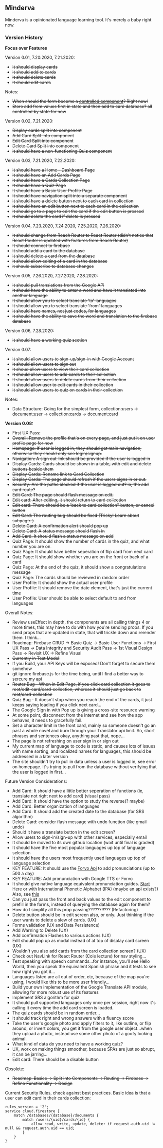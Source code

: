 ## Minderva

Minderva is a opinionated language learning tool. It's merely a baby right now.

### Version History

**Focus over Features**

Version 0.01, 7.20.2020, 7.21.2020:

- ~~It should display cards~~
- ~~It should add to cards~~
- ~~It should delete cards~~
- ~~It should edit cards~~

Notes:

- ~~When should the form become a [controlled component](https://reactjs.org/docs/forms.html)? Right now!~~
- ~~Store add from values first in state and then add to card database? all controlled by state for now~~

Version 0.02, 7.21.2020:

- ~~Display cards split into component~~
- ~~Add Card Split into component~~
- ~~Edit Card Split into component~~
- ~~Delete Card Split into component~~
- ~~It should have a non-functioning Quiz component~~

Version 0.03, 7.21.2020, 7.22.2020:

- ~~It should have a Home - Dashboard Page~~
- ~~It should have an Add Cards Page~~
- ~~It should have a Cards Collection Page~~
- ~~It should have a Quiz Page~~
- ~~It should have a Basic User Profile Page~~
- ~~It should have navigation split into a separate component~~
- ~~It should have a delete button next to each card in collection~~
- ~~It should have an edit button next to each card in the collection~~
- ~~It should go to a page to edit the card if the edit button is pressed~~
- ~~It should delete the card if delete is pressed~~

Version 0.04, 7.23.2020, 7.24.2020, 7.25.2020, 7.26.2020:

- ~~It should change from Reach Router to React Router (didn't notice that React Router is updated with features from Reach Router)~~
- ~~It should connect to firebase~~
- ~~It should add a card to the database~~
- ~~It should delete a card from the database~~
- ~~It should allow editing of a card in the database~~
- ~~it should subscribe to database changes~~

Version 0.05, 7.26.2020, 7.27.2020, 7.28.2020:

- ~~It should pull translations from the Google API~~
- ~~It should have the ability to enter a word and have it translated into another language~~
- ~~It should allow you to select translate 'to' languages~~
- ~~It should allow you to select translate 'from' languages~~
- ~~It should have names, not just codes, for languages~~
- ~~It should have the ability to save the word and translation to the firebase database~~

Version 0.06, 7.28.2020:

- ~~It should have a working quiz section~~

Version 0.07:

- ~~It should allow users to sign-up/sign-in with Google Account~~
- ~~It should allow users to sign out~~
- ~~It shoud allow users to view their card collection~~
- ~~It should allow users to add cards to their collection~~
- ~~It should allow users to delete cards from their collection~~
- ~~It should allow user to edit cards in their collection~~
- ~~It should allow users to quiz on cards in their collection~~

Notes:

- Data Structure: Going for the simplest form, collection:users -> document:user -> collection:cards -> document:card

**Version 0.08:**

- First UX Pass:
- ~~Overall: Remove the profile that's on every page, and just put it on user profile page for now~~
- ~~Homepage: If user is logged in, they should get main navigation, otherwise they should only see login/signup.~~
- ~~Navigation: A sign out link should be provided if the user is logged in~~
- ~~Display Cards: Cards should be shown in a table, with edit and delete buttons beside them~~
- ~~Display Cards: Rename link to Card Collection~~
- ~~Display Cards: The page should refresh if the users signs in or out.~~
- ~~Security: Are the paths blocked if the user is logged out? ie, the add card route?~~
- ~~Edit Card: The page should flash message on edit.~~
- ~~Edit card: After editing, it should return to card collection~~
- ~~Edit card: There should be a 'back to card collection" button, or cancel button~~
- ~~Edit Card: The routing bug should be fixed (Tricky! Learn about subpage. )~~
- ~~Delete Card: A confirmation alert should pop up~~
- ~~Delete Card: A status message should flash in~~
- ~~Add Card: It should flash a status message on add~~
- Quiz Page: It should show the number of cards in the quiz, and what number you are on.
- Quiz Page: It should have better seperation of flip card from next card
- Quiz Page: It should show whether you are on the front or back of a card
- Quiz Page: At the end of the quiz, it should show a congratulations message
- Quiz Page: The cards should be reviewed in random order
- User Profile: It should show the actual user profile
- User Profile: It should remove the date element, that's just the current time
- User Profile: User should be able to select default to and from languages

Overall Notes:

- Review useEffect in depth, the components are all calling things 4 or more times, this may have to do with how you're sending props. If you send props that are updated in state, that will trickle down and rerender them. I think...
- Roadmap: ~~Firebase CRUD~~ → ~~Basic Quiz~~ → ~~Basic User Functions~~ → First UX Pass → Data Integrity and Security Audit Pass -> 1st Visual Design Pass -> Revisit UX -> Refine Visual
- ~~Currently in Test Mode!~~
- If you Build, your API Keys will be exposed! Don't forget to secure them somehow
- git ignore firebase.js for the time being, until I find a better way to sercure my api
- ~~Router Bug - When in Edit Page, if you click card collection it goes to root/edit-card/card-collection, whereas it should just go back to root/card-collection~~
- Quiz Bug - It doesn't stop when you reach the end of the cards, it just keeps saying loading if you click next card...
- The Google Sign in with Pop up is giving a cross-site resource warning
- At some point, disconnect from the internet and see how the app behaves, it needs to gracefully fail.
- Set a character limit in the front card, mainly so someone doesn't go an past a whole novel and burn through your Translator api limit. So, short phrases and sentences okay, anything past that, nope...
- The page is not refreshing on user sign in or sign out
- My current map of language to code is static, and causes lots of issues with name sorting, and localized names for languages, this should be addressed in a later version
- The site shouldn't try to pull in data unless a user is logged in, see error on homepage. It's trying to pull from the database without verifying that the user is logged in first...

Future Version Considerations:

- Add Card: It should have a little better seperation of functions (ie, translate not right next to add card) (visual pass)
- Add Card: It should have the option to study the reverse(? maybe)
- Add Card: Better organization of languages
- Add Card: It should add the created date to the database (for SRS algorithm)
- Delete Card: consider flash message with undo function (like gmail undo)
- Should it have a translate button in the edit screen?
- Allow users to sign-in/sign-up with other services, especially email
- It should be moved to its own github location (wait until final is graded)
- It should have the five most popular languages up top of language selection
- It should have the users most frequently used languages up top of language selection
- KEY FEATURE: It should use the [Forvo Api](https://api.forvo.com/documentation/word-pronunciations/) to add pronunciations (up to 500 a day)
- KEY FEATURE: Add pronunciation with Google TTS or Forvo
- It should give native language equivalent pronunciation guides. [Start Here](https://easypronunciation.com/en/english-phonetic-transcription-converter) or with International Phonetic Alphabet (IPA) (maybe an api exists?) Also, see [this](https://support.google.com/translate/thread/22827704?hl=en)
- Can you just pass the front and back values to the edit component to prefill in the forms, instead of querying the database again for them?
- How do I simplify all this prop passing??????!!??? (Refactoring)
- Delete button should be in edit screen also, or only. Just thinking if the user wants to delete a slew of cards. (UX)
- Forms validation (UX and Data Persistence)
- Add Warning to Delete (UX)
- Add confirmation Flashes to various actions (UX)
- Edit should pop up as modal instead of at top of display card screen (UX)
- Wouldn't you also add cards from the card collection screen? (UX)
- Check out NavLink for React Router (Cole lecture) for nav styling...
- Test speaking with speech commands...for instance, you'll see Hello World, then you speak the equivalent Spanish phrase and it tests to see how right you got it...
- Languages listed are all out of order, etc, because of the map you're using, I would like this to be more user friendly...
- Build your own implementation of the Google Translate API module, allowing for more robust use of its features
- Implement SRS algorithm for quiz
- It should pull supported languages only once per session, right now it's calling it every time the add card screen is loaded.
- The quiz cards should be in random order...
- It should track right and wrong answers with a fluency score
- Take the user's google photo and apply filters to it, like outline, or flip around, or invert colors, you get it from the google user object...when they upload a photo, instead use some other photo of a goofy looking animal.
- What kind of data do you need to have a working quiz?
- UX, work on making things smoother, because SPAs are just so abrupt, it can be jarring...
- Edit card: There should be a disable button

Obsolete:

- ~~Roadmap: Basics → Split into Components → Routing → Firebase → Refine Functionality → Design~~

Current Security Rules, check against best practices. Basic idea is that a user can edit card in their cards collection:

```
rules_version = '2';
service cloud.firestore {
    match /databases/{database}/documents {
        match /users/{uid}/cards/{id} {
            allow read, write, update, delete: if request.auth.uid != null && request.auth.uid == uid;
        }
    }
}
```
